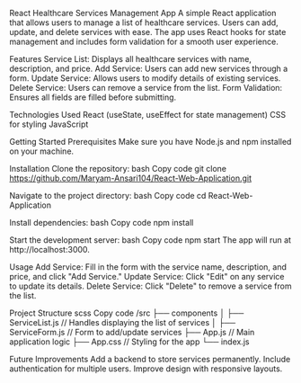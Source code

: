 React Healthcare Services Management App
A simple React application that allows users to manage a list of healthcare services. Users can add, update, and delete services with ease. The app uses React hooks for state management and includes form validation for a smooth user experience.

Features
Service List: Displays all healthcare services with name, description, and price.
Add Service: Users can add new services through a form.
Update Service: Allows users to modify details of existing services.
Delete Service: Users can remove a service from the list.
Form Validation: Ensures all fields are filled before submitting.

Technologies Used
React (useState, useEffect for state management)
CSS for styling
JavaScript

Getting Started
Prerequisites
Make sure you have Node.js and npm installed on your machine.

Installation
Clone the repository:
bash
Copy code
git clone https://github.com/Maryam-Ansari104/React-Web-Application.git

Navigate to the project directory:
bash
Copy code
cd React-Web-Application

Install dependencies:
bash
Copy code
npm install

Start the development server:
bash
Copy code
npm start
The app will run at http://localhost:3000.

Usage
Add Service: Fill in the form with the service name, description, and price, and click "Add Service."
Update Service: Click "Edit" on any service to update its details.
Delete Service: Click "Delete" to remove a service from the list.

Project Structure
scss
Copy code
/src
  ├── components
  │   ├── ServiceList.js       // Handles displaying the list of services
  │   ├── ServiceForm.js       // Form to add/update services
  ├── App.js                    // Main application logic
  ├── App.css                   // Styling for the app
  └── index.js
  
Future Improvements
Add a backend to store services permanently.
Include authentication for multiple users.
Improve design with responsive layouts.
